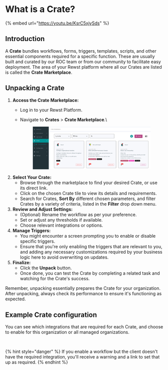 # What is a Crate?

{% embed url="https://youtu.be/KsrC5xjySds" %}

## **Introduction**

A **Crate** bundles workflows, forms, triggers, templates, scripts, and other essential components required for a specific function. These are usually built and curated by our ROC team or from our community to facilitate easy deployment. The area of your Rewst platform where all our Crates are listed is called the **Crate Marketplace**.

## **Unpacking a Crate**

1. **Access the Crate Marketplace:**
   * Log in to your Rewst Platform.
   *   Navigate to **Crates** > **Crate Marketplace**.\


       <figure><img src="../../.gitbook/assets/Crate marketplace.png" alt="An image of the landing page for the Rewst Crate Marketplace, with tiles in the center of the screen to hold the different available crates"><figcaption></figcaption></figure>
2. **Select Your Crate:**
   * Browse through the marketplace to find your desired Crate, or use its direct link.
   * Click on the chosen Crate tile to view its details and requirements.
   * Search for Crates, **Sort By** different chosen parameters, and filter Crates by a variety of criteria, listed in the **Filter** drop down menu.
3. **Review and Adjust Settings:**
   * (Optional) Rename the workflow as per your preference.
   * Set or adjust any thresholds if available.
   * Choose relevant integrations or options.
4. **Manage Triggers:**
   * You might encounter a screen prompting you to enable or disable specific triggers.&#x20;
   * Ensure that you're only enabling the triggers that are relevant to you, and adding any necessary customizations required by your business logic here to avoid overwriting on updates.
5. **Finalize:**
   * Click the **Unpack** button.
   * Once done, you can test the Crate by completing a related task and watching for the Crate's success.

Remember, unpacking essentially prepares the Crate for your organization. After unpacking, always check its performance to ensure it's functioning as expected.

## Example Crate configuration

You can see which integrations that are required for each Crate, and choose to enable for this organization or all managed organizations.

<figure><img src="../../.gitbook/assets/crate-marketplace-example2.png" alt=""><figcaption></figcaption></figure>

{% hint style="danger" %}
If you enable a workflow but the client doesn't have the required integration, you'll receive a warning and a link to set that up as required.
{% endhint %}
